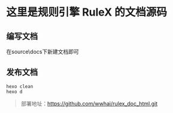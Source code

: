 # 这里是规则引擎 RuleX 的文档源码
## 编写文档
在source\docs下新建文档即可
## 发布文档
```
hexo clean
hexo d
```
> 部署地址：https://github.com/wwhai/rulex_doc_html.git